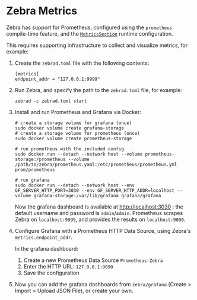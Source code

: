 # Zebra Metrics

Zebra has support for Prometheus, configured using the `prometheus` compile-time feature,
and the [`MetricsSection`][metrics_section] runtime configuration.

This requires supporting infrastructure to collect and visualize metrics, for example:

1. Create the `zebrad.toml` file with the following contents:
   ```
   [metrics]
   endpoint_addr = "127.0.0.1:9999"
   ```

2. Run Zebra, and specify the path to the `zebrad.toml` file, for example:
   ```
   zebrad -c zebrad.toml start
   ```

3. Install and run Prometheus and Grafana via Docker:

   ```
   # create a storage volume for grafana (once)
   sudo docker volume create grafana-storage
   # create a storage volume for prometheus (once)
   sudo docker volume create prometheus-storage

   # run prometheus with the included config
   sudo docker run --detach --network host --volume prometheus-storage:/prometheus --volume /path/to/zebra/prometheus.yaml:/etc/prometheus/prometheus.yml  prom/prometheus

   # run grafana
   sudo docker run --detach --network host --env GF_SERVER_HTTP_PORT=3030 --env GF_SERVER_HTTP_ADDR=localhost --volume grafana-storage:/var/lib/grafana grafana/grafana
   ```

   Now the grafana dashboard is available at [http://localhost:3030](http://localhost:3030) ; the default username and password is `admin`/`admin`.
   Prometheus scrapes Zebra on `localhost:9999`, and provides the results on `localhost:9090`.

4. Configure Grafana with a Prometheus HTTP Data Source, using Zebra's `metrics.endpoint_addr`.

   In the grafana dashboard:
   1. Create a new Prometheus Data Source `Prometheus-Zebra`
   2. Enter the HTTP URL: `127.0.0.1:9090`
   3. Save the configuration

5. Now you can add the grafana dashboards from `zebra/grafana` (Create > Import > Upload JSON File), or create your own.

[metrics_section]: https://doc.zebra.zfnd.org/zebrad/config/struct.MetricsSection.html
